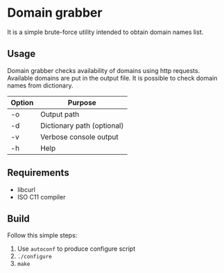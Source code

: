 # Domain grabber
It is a simple brute-force utility intended to obtain domain names list.

## Usage
Domain grabber checks availability of domains using http requests. Available
domains are put in the output file. It is possible to check domain names from
dictionary.

|Option|Purpose|
|------|-------|
|-o    |Output path|
|-d    |Dictionary path (optional)|
|-v    |Verbose console output|
|-h    |Help|


## Requirements
* libcurl
* ISO C11 compiler

## Build
Follow this simple steps:
1. Use `autoconf` to produce configure script
2. `./configure`
3. `make`
